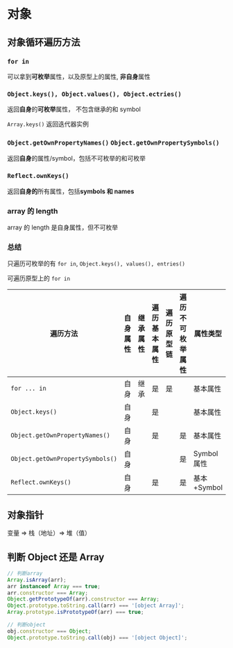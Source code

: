 # 对象

## 对象循环遍历方法

### `for in`

可以拿到**可枚举**属性，以及原型上的属性, **非自身**属性

### `Object.keys(), Object.values(), Object.ectries()`

返回**自身**的**可枚举**属性， 不包含继承的和 symbol

`Array.keys()` 返回迭代器实例

### `Object.getOwnPropertyNames()` `Object.getOwnPropertySymbols()`

返回**自身**的属性/symbol，包括不可枚举的和可枚举

### `Reflect.ownKeys()`

返回**自身的**所有属性，包括**symbols 和 names**

### array 的 length

array 的 length 是自身属性，但不可枚举

### 总结

只遍历可枚举的有 `for in`, `Object.keys(), values(), entries()`

可遍历原型上的 `for in`

| 遍历方法                         | 自身属性 | 继承属性 | 遍历基本属性 | 遍历原型链 | 遍历不可枚举属性 | 属性类型    |
| -------------------------------- | -------- | -------- | ------------ | ---------- | ---------------- | ----------- |
| `for ... in`                     | 自身     | 继承     | 是           | 是         |                  | 基本属性    |
| `Object.keys()`                  | 自身     |          | 是           |            |                  | 基本属性    |
| `Object.getOwnPropertyNames()`   | 自身     |          | 是           |            | 是               | 基本属性    |
| `Object.getOwnPropertySymbols()` | 自身     |          |              |            | 是               | Symbol 属性 |
| `Reflect.ownKeys()`              | 自身     |          | 是           |            | 是               | 基本+Symbol |

## 对象指针

变量 => 栈（地址）=> 堆（值）

## 判断 Object 还是 Array

```js
// 判断array
Array.isArray(arr);
arr instanceof Array === true;
arr.constructor === Array;
Object.getPrototypeOf(arr).constructor === Array;
Object.prototype.toString.call(arr) === '[object Array]';
Array.prototype.isPrototypeOf(arr) === true;

// 判断object
obj.constructor === Object;
Object.prototype.toString.call(obj) === '[object Object]';
```
